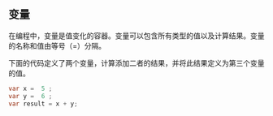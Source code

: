 ## 变量
在编程中，变量是值变化的容器。变量可以包含所有类型的值以及计算结果。变量的名称和值由等号（=）分隔。

下面的代码定义了两个变量，计算添加二者的结果，并将此结果定义为第三个变量的值。
```csharp
var x =  5 ;
var y =  6 ;
var result = x + y;
```
